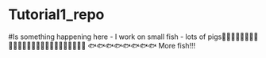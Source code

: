 # Tutorial1_repo
#Is something happening here - I work on small fish - lots of pigs🐷🐷🐷🐷🐷🐷🐷🐷🐷🐷🐷🐷🐷🐷🐷🐷🐷🐷🐷🐷🐷🐷🐷🐷🐷
🐟🐟🐟🐟🐟🐟🐟🐟
More fish!!!